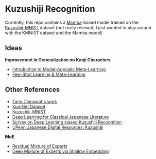 # Kuzushiji Recognition

Currently, this repo contains a [Mamba](https://github.com/state-spaces/mamba)-based model trained on the [Kuzushiji-MNIST](https://github.com/rois-codh/kmnist) dataset (not really relevant, I just wanted to play around with the KMNIST dataset and the Mamba model)

## Ideas
**Improvement in Generalization on Kanji Characters**
- [Introduction to Model-Agnostic Meta-Learning](https://interactive-maml.github.io/)
- [Few-Shot Learning & Meta-Learning](https://www.borealisai.com/research-blogs/tutorial-2-few-shot-learning-and-meta-learning-i/)

## Other References

- [Tarin Clanuwat's work](https://tkasasagi.github.io/)
- [KuroNet Dataset](http://codh.rois.ac.jp/char-shape/book/)
- [Kuzushiji-MNIST](https://github.com/rois-codh/kmnist)
- [Deep Learning for Classical Japanese Literature](https://arxiv.org/abs/1812.01718) 
- [Survey on Deep Learning-based Kuzushiji Recognition](https://arxiv.org/abs/2007.09637)
- [UPenn Japanese Digital Resources: Kuzushiji](https://guides.library.upenn.edu/japanesedigitalresources/kuzushiji)



**MoE**
- [Residual Mixture of Experts](https://arxiv.org/pdf/2204.09636.pdf)
- [Deep Mixture of Experts via Shallow Embedding](http://proceedings.mlr.press/v115/wang20d/wang20d.pdf)
